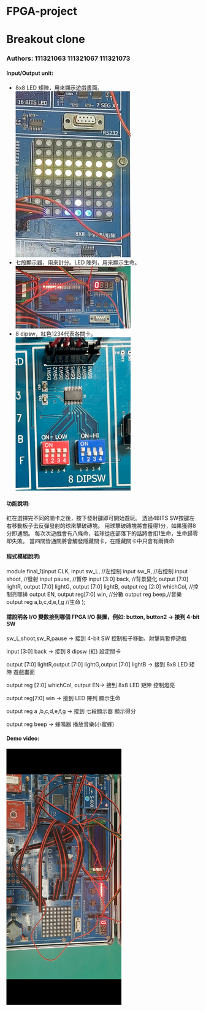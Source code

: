 # FPGA-project
# Breakout clone
### Authors: 111321063 111321067 111321073

#### Input/Output unit:<br>
* 8x8 LED 矩陣，用來顯示遊戲畫面。<br>
<img src="https://github.com/kai2777/Breakout/blob/master/image/Screenshot_20240111_223343_Gallery.jpg" width="300"/><br>
* 七段顯示器，用來計分。LED 陣列，用來顯示生命。<br>
<img src="https://github.com/kai2777/Breakout/blob/master/image/Screenshot_20240111_223408_Gallery.jpg" width="300"/><br>
* 8 dipsw，紅色1234代表各關卡。<br>
  <img src="https://github.com/kai2777/Breakout/blob/master/image/IMG_2357.jpg" width="300"/><br>
#### 功能說明:<br>
紅在選擇完不同的關卡之後，按下發射鍵即可開始遊玩。
透過4BITS SW按鍵左右移動板子去反彈發射的球來擊破磚塊。
用球擊破磚塊將會獲得1分，如果獲得8分即通關。
每次次遊戲會有八條命，若球從底部落下的話將會扣1生命，生命歸零即失敗。
當四關皆通關將會觸發隱藏關卡，在隱藏關卡中只會有兩條命<br>

#### 程式模組說明:<br>
module final_1(input CLK,
					 input sw_L, //左控制
					 input sw_R, //右控制
					 input shoot, //發射
					 input pause, //暫停
					 input [3:0] back,    //背景變化
					 output [7:0] lightR,
					 output [7:0] lightG,
					 output [7:0] lightB,
					 output reg [2:0] whichCol,  //控制亮哪排
					 output EN,
					 output reg[7:0] win,  //分數
                                         output reg beep,//音樂
					 output reg a,b,c,d,e,f,g //生命
);

#### 請說明各 I/O 變數接到哪個 FPGA I/O 裝置，例如: button, button2 -> 接到 4-bit SW <br>
sw_L,shoot,sw_R,pause -> 接到 4-bit SW
控制板子移動、射擊與暫停遊戲

input [3:0] back -> 接到 8 dipsw (紅)
設定關卡

output [7:0] lightR,output [7:0] lightG,output [7:0] lightB -> 接到 8x8 LED 矩陣
遊戲畫面

output reg [2:0] whichCol, output EN-> 接到 8x8 LED 矩陣
控制燈亮

output reg[7:0] win -> 接到 LED 陣列
顯示生命

output reg a ,b,c,d,e,f,g -> 接到 七段顯示器
顯示得分

output reg beep -> 蜂鳴器
播放音樂(小蜜蜂)
#### Demo video:

<a href="https://drive.google.com/file/d/14E_wsB2Xj6BRjAoWndypQ4MNN204yvR6/view?usp=sharing" title="Demo Video"><img src="https://github.com/kai2777/Breakout/blob/master/image/Screenshot_20240111_235918_Gallery.jpg" alt="Demo Video" width="300"/></a>
